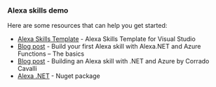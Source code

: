 ### Alexa skills demo

Here are some resources that can help you get started:

* [Alexa Skills Template](<https://marketplace.visualstudio.com/items?itemName=MarcoMinerva.AlexaSkillProjectTemplate>) - Alexa Skills Template for Visual Studio
* [Blog post](<https://blogs.msdn.microsoft.com/appconsult/2018/11/02/build-your-first-alexa-skill-with-alexa-net-and-azure-functions-the-basics/>) - Build your first Alexa skill with Alexa.NET and Azure Functions – The basics
* [Blog post](<https://medium.com/corrado-cavalli/building-an-alexa-skill-with-net-and-azure-eb3812313bf2>) - Building an Alexa skill with .NET and Azure by Corrado Cavalli
* [Alexa .NET](<https://github.com/timheuer/alexa-skills-dotnet>) - Nuget package
